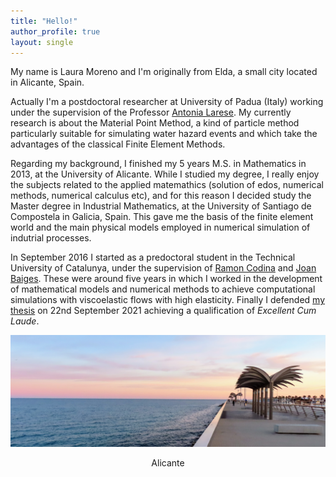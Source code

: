 ```yaml
---
title: "Hello!"
author_profile: true
layout: single
---
```


My name is Laura Moreno and I'm originally from Elda, a small city located in Alicante, Spain.

Actually I'm a postdoctoral researcher at University of Padua (Italy) working under the supervision of the Professor [Antonia Larese](https://www.math.unipd.it/~antonia/). My currently research is about the Material Point Method, a kind of particle method particularly suitable for simulating water hazard events and which take the advantages of the classical Finite Element Methods.

Regarding my background, I finished my 5 years M.S. in Mathematics in 2013, at the University of Alicante. While I studied my degree, I really enjoy the subjects related to the applied matemathics (solution of edos, numerical methods, numerical calculus etc), and for this reason I decided study the Master degree in Industrial Mathematics, at the University of Santiago de Compostela in Galicia, Spain. This gave me the basis of the finite element world and the main physical models employed in numerical simulation of indutrial processes.

In September 2016 I started as a predoctoral student in the Technical University of Catalunya, under the supervision of [Ramon Codina](https://deca.upc.edu/en/people/ramon.codina) and [Joan Baiges](https://sites.google.com/site/joanbaiges/home). These were around five years in which I worked in the development of mathematical models and numerical methods to achieve computational simulations with viscoelastic flows with high elasticity. Finally I defended [my thesis](https://www.tdx.cat/handle/10803/672679#page=1) on 22nd September 2021 achieving a qualification of *Excellent Cum Laude*.


<img src="/assets/images/IMG_4848.JPG" alt="">
<p align = "center">
Alicante
</p>
